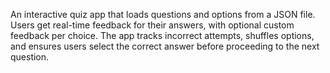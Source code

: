 An interactive quiz app that loads questions and options from a JSON file. Users get real-time feedback for their answers, with optional custom feedback per choice. The app tracks incorrect attempts, shuffles options, and ensures users select the correct answer before proceeding to the next question.

